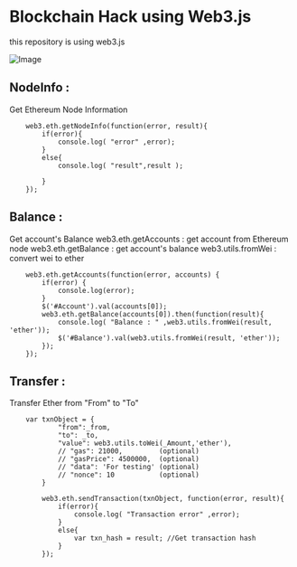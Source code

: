 # Blockchain Hack using Web3.js
this repository is using web3.js


![Image](./Img/main.png)

## NodeInfo : 
  Get Ethereum Node Information

```
	web3.eth.getNodeInfo(function(error, result){
		if(error){
			console.log( "error" ,error);
		}
		else{
			console.log( "result",result );
					
		}
	});
```

## Balance : 
  Get account's Balance
  web3.eth.getAccounts : get account from Ethereum node
  web3.eth.getBalance  : get account's balance
  web3.utils.fromWei   : convert wei to ether

```
	web3.eth.getAccounts(function(error, accounts) {
		if(error) {
			console.log(error);
		}
		$('#Account').val(accounts[0]);
		web3.eth.getBalance(accounts[0]).then(function(result){
			console.log( "Balance : " ,web3.utils.fromWei(result, 'ether'));
			$('#Balance').val(web3.utils.fromWei(result, 'ether'));
		});
	});
```


## Transfer : 
   Transfer Ether from "From" to "To"

```
	var txnObject = {
			"from":_from,
			"to": _to,
			"value": web3.utils.toWei(_Amount,'ether'),
			// "gas": 21000,         (optional)
			// "gasPrice": 4500000,  (optional)
			// "data": 'For testing' (optional)
			// "nonce": 10           (optional)
	    }
			
		web3.eth.sendTransaction(txnObject, function(error, result){
			if(error){
				console.log( "Transaction error" ,error);
			}
			else{
				var txn_hash = result; //Get transaction hash
			}
		});
```
